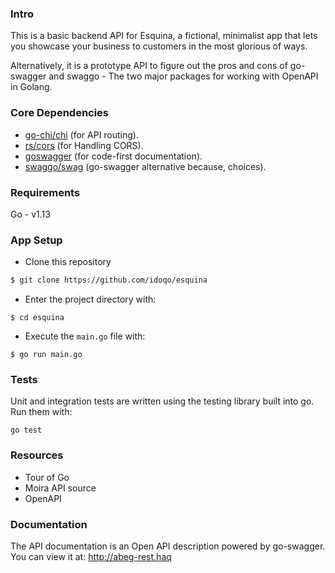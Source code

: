 ### Intro
This is a basic backend API for Esquina, a fictional, minimalist app that lets you 
showcase your business to customers in the most glorious of ways.

Alternatively, it is a prototype API to figure out the pros and cons of 
go-swagger and swaggo - The two major packages for working with OpenAPI in Golang. 
### Core Dependencies
- [go-chi/chi](github.com/go-chi/chi) (for API routing).
- [rs/cors](github.com/rs/cors) (for Handling CORS).
- [goswagger](https://goswagger.io) (for code-first documentation).
- [swaggo/swag](github.com/swaggo/swag) (go-swagger alternative because, choices). 
### Requirements
Go - v1.13
### App Setup
* Clone this repository
```bash
$ git clone https://github.com/idoqo/esquina
```
* Enter the project directory with:
```
$ cd esquina
```
* Execute the `main.go` file with:
```
$ go run main.go
```
### Tests
Unit and integration tests are written using the testing library built into go.
Run them with:
```
go test
```
### Resources
- Tour of Go
- Moira API source
- OpenAPI
### Documentation
The API documentation is an Open API description powered by go-swagger. 
You can view it at: http://abeg-rest.haq